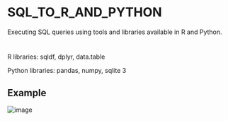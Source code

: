 # SQL_TO_R_AND_PYTHON
Executing SQL queries using  tools and libraries available in R and Python.
#

R libraries: sqldf, dplyr, data.table

Python libraries: pandas, numpy, sqlite 3

## Example
![image](https://user-images.githubusercontent.com/100797029/230145577-ae34ef3d-f600-4e01-8d71-0be67340a22a.png)
